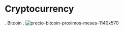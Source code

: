 # Cryptocurrency


.
Bitcoin
.
![precio-bitcoin-proximos-meses-1140x570](https://user-images.githubusercontent.com/55116927/187593923-6022ba7e-6497-4c58-9655-c2c2f8492d6b.png)
